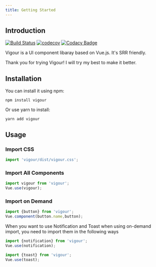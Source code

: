 ```yaml
---
title: Getting Started
---
```


## Introduction

[![Build Status](https://www.travis-ci.org/mokunshao/vigour.svg?branch=master)](https://www.travis-ci.org/mokunshao/vigour)
[![codecov](https://codecov.io/gh/mokunshao/vigour/branch/master/graph/badge.svg)](https://codecov.io/gh/mokunshao/vigour)
[![Codacy Badge](https://api.codacy.com/project/badge/Grade/78e34ea31e8f44d9b0909ff68e0750e6)](https://www.codacy.com/manual/mokunshao/vigour?utm_source=github.com&amp;utm_medium=referral&amp;utm_content=mokunshao/vigour&amp;utm_campaign=Badge_Grade)

Vigour is a UI component libaray based on Vue.js. It's SRR friendly.

Thank you for trying Vigour! I will try my best to make it better.

## Installation

You can install it using npm:

```
npm install vigour
```

Or use yarn to install:

```
yarn add vigour
```

## Usage

### Import CSS

```javascript
import 'vigour/dist/vigour.css';
```

### Import All Components

```javascript
import vigour from 'vigour';
Vue.use(vigour);
```

### Import on Demand

```javascript
import {button} from 'vigour';
Vue.component(button.name,button);
```

When you want to use Notification and Toast when using on-demand import, you need to import them in the following ways

```javascript
import {notification} from 'vigour';
Vue.use(notification);
```

```javascript
import {toast} from 'vigour';
Vue.use(toast);
```
